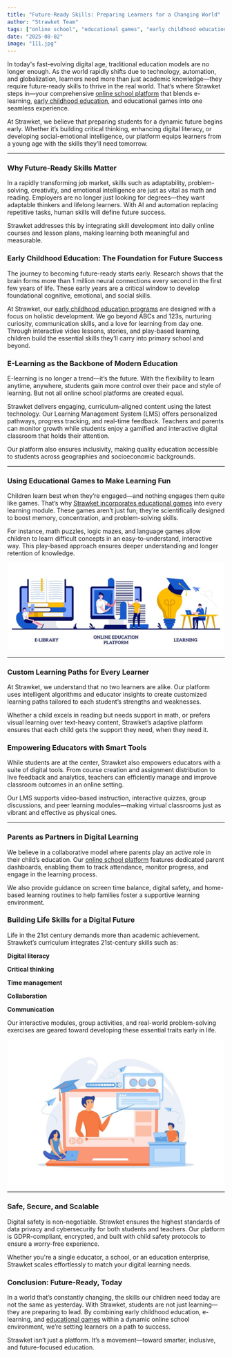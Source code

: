```yaml
---
title: "Future-Ready Skills: Preparing Learners for a Changing World"
author: "Strawket Team"
tags: ["online school", "educational games", "early childhood education"]
date: "2025-08-02"
image: "111.jpg"
---
```



In today's fast-evolving digital age, traditional education models are no longer enough. As the world rapidly shifts due to technology, automation, and globalization, learners need more than just academic knowledge—they require future-ready skills to thrive in the real world. That’s where Strawket steps in—your comprehensive [online school platform](https://strawket.com/academies) that blends e-learning, [early childhood education](https://strawket.com/), and educational games into one seamless experience.

At Strawket, we believe that preparing students for a dynamic future begins early. Whether it’s building critical thinking, enhancing digital literacy, or developing social-emotional intelligence, our platform equips learners from a young age with the skills they’ll need tomorrow.

---

### Why Future-Ready Skills Matter

In a rapidly transforming job market, skills such as adaptability, problem-solving, creativity, and emotional intelligence are just as vital as math and reading. Employers are no longer just looking for degrees—they want adaptable thinkers and lifelong learners. With AI and automation replacing repetitive tasks, human skills will define future success.

Strawket addresses this by integrating skill development into daily online courses and lesson plans, making learning both meaningful and measurable.

### Early Childhood Education: The Foundation for Future Success

The journey to becoming future-ready starts early. Research shows that the brain forms more than 1 million neural connections every second in the first few years of life. These early years are a critical window to develop foundational cognitive, emotional, and social skills.

At Strawket, our [early childhood education programs](https://strawket.com/) are designed with a focus on holistic development. We go beyond ABCs and 123s, nurturing curiosity, communication skills, and a love for learning from day one. Through interactive video lessons, stories, and play-based learning, children build the essential skills they’ll carry into primary school and beyond.

### E-Learning as the Backbone of Modern Education

E-learning is no longer a trend—it’s the future. With the flexibility to learn anytime, anywhere, students gain more control over their pace and style of learning. But not all online school platforms are created equal.

Strawket delivers engaging, curriculum-aligned content using the latest technology. Our Learning Management System (LMS) offers personalized pathways, progress tracking, and real-time feedback. Teachers and parents can monitor growth while students enjoy a gamified and interactive digital classroom that holds their attention.

Our platform also ensures inclusivity, making quality education accessible to students across geographies and socioeconomic backgrounds.


---

### Using Educational Games to Make Learning Fun

Children learn best when they’re engaged—and nothing engages them quite like games. That’s why [Strawket incorporates educational games](https://strawket.com/) into every learning module. These games aren’t just fun; they’re scientifically designed to boost memory, concentration, and problem-solving skills.

For instance, math puzzles, logic mazes, and language games allow children to learn difficult concepts in an easy-to-understand, interactive way. This play-based approach ensures deeper understanding and longer retention of knowledge.

![Future-Ready Skills Image 1](https://github.com/premierchessacademy/strawket-content/raw/main/images/112.jpg)

---

### Custom Learning Paths for Every Learner

At Strawket, we understand that no two learners are alike. Our platform uses intelligent algorithms and educator insights to create customized learning paths tailored to each student’s strengths and weaknesses.

Whether a child excels in reading but needs support in math, or prefers visual learning over text-heavy content, Strawket’s adaptive platform ensures that each child gets the support they need, when they need it.

### Empowering Educators with Smart Tools

While students are at the center, Strawket also empowers educators with a suite of digital tools. From course creation and assignment distribution to live feedback and analytics, teachers can efficiently manage and improve classroom outcomes in an online setting.

Our LMS supports video-based instruction, interactive quizzes, group discussions, and peer learning modules—making virtual classrooms just as vibrant and effective as physical ones.

---

### Parents as Partners in Digital Learning

We believe in a collaborative model where parents play an active role in their child’s education. Our [online school platform](https://strawket.com/academies) features dedicated parent dashboards, enabling them to track attendance, monitor progress, and engage in the learning process.

We also provide guidance on screen time balance, digital safety, and home-based learning routines to help families foster a supportive learning environment.

### Building Life Skills for a Digital Future

Life in the 21st century demands more than academic achievement. Strawket’s curriculum integrates 21st-century skills such as:

**Digital literacy**

**Critical thinking**

**Time management**

**Collaboration**

**Communication**

Our interactive modules, group activities, and real-world problem-solving exercises are geared toward developing these essential traits early in life.

![Future-Ready Skills Image 2](https://github.com/premierchessacademy/strawket-content/raw/main/images/113.jpg)

---

### Safe, Secure, and Scalable


Digital safety is non-negotiable. Strawket ensures the highest standards of data privacy and cybersecurity for both students and teachers. Our platform is GDPR-compliant, encrypted, and built with child safety protocols to ensure a worry-free experience.

Whether you're a single educator, a school, or an education enterprise, Strawket scales effortlessly to match your digital learning needs.

### Conclusion: Future-Ready, Today

In a world that’s constantly changing, the skills our children need today are not the same as yesterday. With Strawket, students are not just learning—they are preparing to lead. By combining early childhood education, e-learning, and [educational games](https://strawket.com/) within a dynamic online school environment, we’re setting learners on a path to success.

Strawket isn’t just a platform. It’s a movement—toward smarter, inclusive, and future-focused education.
